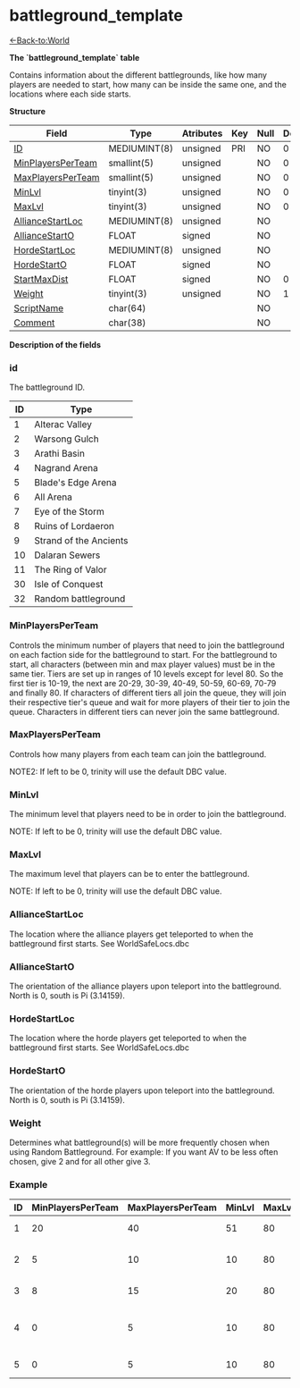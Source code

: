 # battleground\_template

[<-Back-to:World](database-world.md)

**The \`battleground\_template\` table**

Contains information about the different battlegrounds, like how many players are needed to start, how many can be inside the same one, and the locations where each side starts.

**Structure**

| Field                  | Type         | Atributes | Key | Null | Default | Extra | Comment |
|------------------------|--------------|-----------|-----|------|---------|-------|---------|
| [ID][1]                | MEDIUMINT(8) | unsigned  | PRI | NO   | 0       |       |         |
| [MinPlayersPerTeam][2] | smallint(5)  | unsigned  |     | NO   | 0       |       |         |
| [MaxPlayersPerTeam][3] | smallint(5)  | unsigned  |     | NO   | 0       |       |         |
| [MinLvl][4]            | tinyint(3)   | unsigned  |     | NO   | 0       |       |         |
| [MaxLvl][5]            | tinyint(3)   | unsigned  |     | NO   | 0       |       |         |
| [AllianceStartLoc][6]  | MEDIUMINT(8) | unsigned  |     | NO   |         |       |         |
| [AllianceStartO][7]    | FLOAT        | signed    |     | NO   |         |       |         |
| [HordeStartLoc][8]     | MEDIUMINT(8) | unsigned  |     | NO   |         |       |         |
| [HordeStartO][9]       | FLOAT        | signed    |     | NO   |         |       |         |
| [StartMaxDist][10]     | FLOAT        | signed    |     | NO   | 0       |       |         |
| [Weight][11]           | tinyint(3)   | unsigned  |     | NO   | 1       |       |         |
| [ScriptName][12]       | char(64)     |           |     | NO   |         |       |         |
| [Comment][13]          | char(38)     |           |     | NO   |         |       |         |

[1]: #id
[2]: #minplayersperteam
[3]: #maxplayersperteam
[4]: #minlvl
[5]: #maxlvl
[6]: #alliancestartloc
[7]: #alliancestarto
[8]: #hordestartloc
[9]: #hordestarto
[10]: #startmaxdist
[11]: #weight
[12]: #scriptname
[13]: #comment

**Description of the fields**

### id

The battleground ID.

| ID | Type                   |
|----|------------------------|
| 1  | Alterac Valley         |
| 2  | Warsong Gulch          |
| 3  | Arathi Basin           |
| 4  | Nagrand Arena          |
| 5  | Blade's Edge Arena     |
| 6  | All Arena              |
| 7  | Eye of the Storm       |
| 8  | Ruins of Lordaeron     |
| 9  | Strand of the Ancients |
| 10 | Dalaran Sewers         |
| 11 | The Ring of Valor      |
| 30 | Isle of Conquest       |
| 32 | Random battleground    |

### MinPlayersPerTeam

Controls the minimum number of players that need to join the battleground on each faction side for the battleground to start. For the battleground to start, all characters (between min and max player values) must be in the same tier. Tiers are set up in ranges of 10 levels except for level 80. So the first tier is 10-19, the next are 20-29, 30-39, 40-49, 50-59, 60-69, 70-79 and finally 80. If characters of different tiers all join the queue, they will join their respective tier's queue and wait for more players of their tier to join the queue. Characters in different tiers can never join the same battleground.

### MaxPlayersPerTeam

Controls how many players from each team can join the battleground.

NOTE2: If left to be 0, trinity will use the default DBC value.

### MinLvl

The minimum level that players need to be in order to join the battleground.

NOTE: If left to be 0, trinity will use the default DBC value.

### MaxLvl

The maximum level that players can be to enter the battleground.

NOTE: If left to be 0, trinity will use the default DBC value.

### AllianceStartLoc

The location where the alliance players get teleported to when the battleground first starts. See WorldSafeLocs.dbc

### AllianceStartO

The orientation of the alliance players upon teleport into the battleground. North is 0, south is Pi (3.14159).

### HordeStartLoc

The location where the horde players get teleported to when the battleground first starts. See WorldSafeLocs.dbc

### HordeStartO

The orientation of the horde players upon teleport into the battleground. North is 0, south is Pi (3.14159).

### Weight

Determines what battleground(s) will be more frequently chosen when using Random Battleground.
For example: If you want AV to be less often chosen, give 2 and for all other give 3.

### Example

| ID | MinPlayersPerTeam | MaxPlayersPerTeam | MinLvl | MaxLvl | AllianceStartLoc | AllianceStartO | HordeStartLoc | HordeStartO | StartMaxDist | Weight | ScriptName | Comment                                |
|----|-------------------|-------------------|--------|--------|------------------|----------------|---------------|-------------|--------------|--------|------------|----------------------------------------|
| 1  | 20                | 40                | 51     | 80     | 611              | 3.16312        | 610           | 0.715504    | 100          | 1      |            | Alterac Valley (battleground)          |
| 2  | 5                 | 10                | 10     | 80     | 769              | 3.14159        | 770           | 0.151581    | 75           | 1      |            | Warsong Gulch (battleground)           |
| 3  | 8                 | 15                | 20     | 80     | 890              | 3.91571        | 889           | 0.813671    | 75           | 1      |            | Arathi Basin (battleground)            |
| 4  | 0                 | 5                 | 10     | 80     | 929              | 0              | 936           | 3.14159     | 0            | 1      |            | Nagrand Arena / Ring of Trials (arena) |
| 5  | 0                 | 5                 | 10     | 80     | 939              | 0              | 940           | 3.14159     | 0            | 1      |            | Blades's Edge Arena (arena)            |
